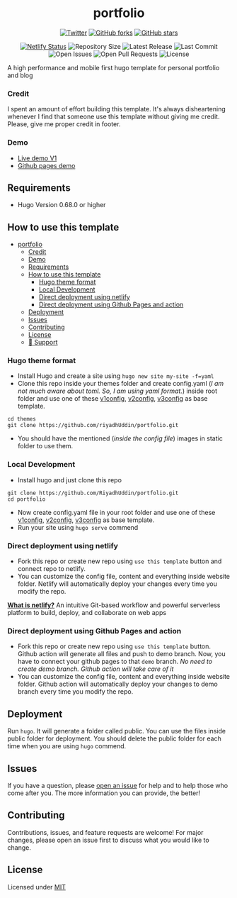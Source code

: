 <div align="center">
  
# portfolio 
 
[![Twitter](https://img.shields.io/twitter/url?label=Tweet&style=social&url=https%3A%2F%2Fgithub.com%2FRiyadhUddin%2Fportfolio)](https://twitter.com/intent/tweet?text=Wow:&url=https%3A%2F%2Fgithub.com%2FRiyadhUddin%2Fportfolio) [![GitHub forks](https://img.shields.io/github/forks/RiyadhUddin/portfolio?style=plastic)](https://github.com/RiyadhUddin/portfolio/network) [![GitHub stars](https://img.shields.io/github/stars/RiyadhUddin/portfolio?style=plastic)](https://github.com/RiyadhUddin/portfolio/stargazers)

[![Netlify Status](https://api.netlify.com/api/v1/badges/3eb20429-233a-4538-9d9b-2cadb3be7332/deploy-status)](https://app.netlify.com/sites/riyadhuddin/deploys)
![Repository Size](https://img.shields.io/github/repo-size/RiyadhUddin/portfolio)
![Latest Release](https://img.shields.io/github/v/release/RiyadhUddin/portfolio?include_prereleases)
![Last Commit](https://img.shields.io/github/last-commit/RiyadhUddin/portfolio)
![Open Issues](https://img.shields.io/github/issues/RiyadhUddin/portfolio?color=important)
![Open Pull Requests](https://img.shields.io/github/issues-pr/RiyadhUddin/portfolio?color=yellowgreen)
![License](https://img.shields.io/github/license/RiyadhUddin/portfolio)

</div>

A high performance and mobile first hugo template for personal portfolio and blog

### Credit

I spent an amount of effort building this template. It's always disheartening whenever I find that someone use this template without giving me credit. Please, give me proper credit in footer.

### Demo

- [Live demo V1](https://riyadhuddin.netlify.app/)
- [Github pages demo](https://riyadhUddin.github.io/portfolio)

## Requirements

- Hugo Version 0.68.0 or higher

## How to use this template

- [portfolio](#portfolio)
    - [Credit](#credit)
    - [Demo](#demo)
  - [Requirements](#requirements)
  - [How to use this template](#how-to-use-this-template)
    - [Hugo theme format](#hugo-theme-format)
    - [Local Development](#local-development)
    - [Direct deployment using netlify](#direct-deployment-using-netlify)
    - [Direct deployment using Github Pages and action](#direct-deployment-using-github-pages-and-action)
  - [Deployment](#deployment)
  - [Issues](#issues)
  - [Contributing](#contributing)
  - [License](#license)
  - [🤝 Support](#-support)

### Hugo theme format

- Install Hugo and create a site using `hugo new site my-site -f=yaml`
- Clone this repo inside your themes folder and create config.yaml (_I am not much aware about toml. So, I am using yaml format._) inside root folder and use one of these [v1config](https://github.com/RiyadhUddin/portfolio/blob/master/website/v1.yaml), [v2config](https://github.com/RiyadhUddin/portfolio/blob/master/website/v2.yaml), [v3config](https://github.com/RiyadhUddin/portfolio/blob/master/website/v3.yaml) as base template.

```
cd themes
git clone https://github.com/riyadhUddin/portfolio.git
```

- You should have the mentioned (_inside the config file_) images in static folder to use them.

### Local Development

- Install hugo and just clone this repo

```
git clone https://github.com/RiyadhUddin/portfolio.git
cd portfolio
```

- Now create config.yaml file in your root folder and use one of these [v1config](https://github.com/riyadhUddin/portfolio/blob/master/website/v1.yaml), [v2config](https://github.com/riyadhUddin/portfolio/blob/master/website/v2.yaml), [v3config](https://github.com/riyadhUddin/portfolio/blob/master/website/v3.yaml) as base template.
- Run your site using `hugo serve` commend

### Direct deployment using netlify

- Fork this repo or create new repo using `use this template` button and connect repo to netlify.
- You can customize the config file, content and everything inside website folder. Netlify will automatically deploy your changes every time you modify the repo.

**[What is netlify?](https://www.netlify.com/about/)** An intuitive Git-based workflow and powerful serverless platform to build, deploy, and collaborate on web apps

### Direct deployment using Github Pages and action

- Fork this repo or create new repo using `use this template` button. Github action will generate all files and push to demo branch. Now, you have to connect your github pages to that `demo` branch. _No need to create demo branch. Github action will take care of it_
- You can customize the config file, content and everything inside website folder. Github action will automatically deploy your changes to demo branch every time you modify the repo.

## Deployment

Run `hugo`. It will generate a folder called public. You can use the files inside public folder for deployment. You should delete the public folder for each time when you are using `hugo` commend.

## Issues

If you have a question, please [open an issue](https://github.com/gurusabarish/hugo-profile/issues) for help and to help those who come after you. The more information you can provide, the better!

## Contributing

Contributions, issues, and feature requests are welcome! For major changes, please open an issue first to discuss what you would like to change.

## License

Licensed under [MIT](LICENSE)
